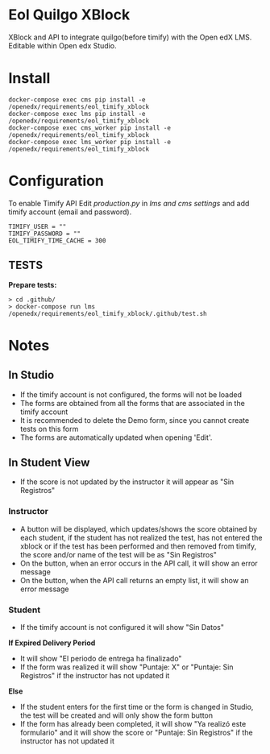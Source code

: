 # Eol Quilgo XBlock

XBlock and API to integrate quilgo(before timify) with the Open edX LMS. Editable within Open edx Studio.

# Install

    docker-compose exec cms pip install -e /openedx/requirements/eol_timify_xblock
    docker-compose exec lms pip install -e /openedx/requirements/eol_timify_xblock
    docker-compose exec cms_worker pip install -e /openedx/requirements/eol_timify_xblock
    docker-compose exec lms_worker pip install -e /openedx/requirements/eol_timify_xblock

# Configuration

To enable Timify API Edit *production.py* in *lms and cms settings* and add timify account (email and password).
    
    TIMIFY_USER = ""
    TIMIFY_PASSWORD = ""
    EOL_TIMIFY_TIME_CACHE = 300
    

## TESTS
**Prepare tests:**

    > cd .github/
    > docker-compose run lms /openedx/requirements/eol_timify_xblock/.github/test.sh

# Notes

## In Studio
  - If the timify account is not configured, the forms will not be loaded
  - The forms are obtained from all the forms that are associated in the timify account
  - It is recommended to delete the Demo form, since you cannot create tests on this form
  - The forms are automatically updated when opening 'Edit'.

## In Student View
  - If the score is not updated by the instructor it will appear as "Sin Registros"
  ### Instructor
  - A button will be displayed, which updates/shows the score obtained by each student, if the student has not realized the test, has not entered the xblock or if the test has been performed and then removed from timify, the score and/or name of the test will be as "Sin Registros"
  - On the button, when an error occurs in the API call, it will show an error message
  - On the button, when the API call returns an empty list, it will show an error message
  ### Student
  - If the timify account is not configured it will show "Sin Datos"
  
  **If Expired Delivery Period**
  - It will show "El periodo de entrega ha finalizado"
  - If the form was realized it will show "Puntaje: X" or "Puntaje: Sin Registros" if the instructor has not updated it
 
  **Else**
  - If the student enters for the first time or the form is changed in Studio, the test will be created and will only show the form button
  - If the form has already been completed, it will show "Ya realizó este formulario" and it will show the score or "Puntaje: Sin Registros" if the instructor has not updated it
